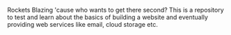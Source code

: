 Rockets Blazing
'cause who wants to get there second?
This is a repository to test and learn about the basics of building a website and eventually providing web services like email, cloud storage etc.
